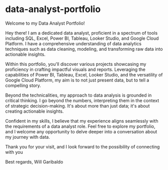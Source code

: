 # data-analyst-portfolio
Welcome to my Data Analyst Portfolio!

Hey there! I am a dedicated data analyst, proficient in a spectrum of tools including SQL, Excel, Power BI, Tableau, Looker Studio, and Google Cloud Platform. I have a comprehensive understanding of data analytics techniques such as data cleaning, modeling, and transforming raw data into actionable insights.

Within this portfolio, you'll discover various projects showcasing my proficiency in crafting impactful visuals and reports. Leveraging the capabilities of Power BI, Tableau, Excel, Looker Studio, and the versatility of Google Cloud Platform, my aim is to not just present data, but to tell a compelling story.

Beyond the technicalities, my approach to data analysis is grounded in critical thinking. I go beyond the numbers, interpreting them in the context of strategic decision-making. It's about more than just data; it's about creating actionable insights.

Confident in my skills, I believe that my experience aligns seamlessly with the requirements of a data analyst role. Feel free to explore my portfolio, and I welcome any opportunity to delve deeper into a conversation about my journey with data.

Thank you for your visit, and I look forward to the possibility of connecting with you

Best regards,
Will Garibaldo
